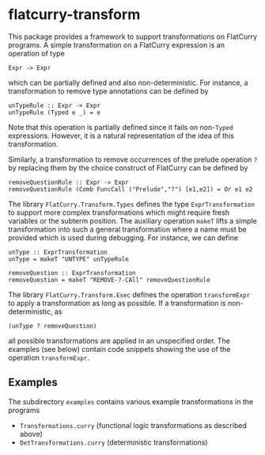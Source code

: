 flatcurry-transform
===================

This package provides a framework to support transformations on FlatCurry
programs.
A simple transformation on a FlatCurry expression is an operation
of type

    Expr -> Expr

which can be partially defined and also non-deterministic.
For instance, a transformation to remove type annotations
can be defined by

    unTypeRule :: Expr -> Expr
    unTypeRule (Typed e _) = e

Note that this operation is partially defined since it fails
on non-`Typed` expressions. However, it is a natural representation
of the idea of this transformation.

Similarly, a transformation to remove occurrences of the prelude
operation `?` by replacing them by the choice construct of FlatCurry
can be defined by

    removeQuestionRule :: Expr -> Expr
    removeQuestionRule (Comb FuncCall ("Prelude","?") [e1,e2]) = Or e1 e2

The library `FlatCurry.Transform.Types` defines the type
`ExprTransformation` to support more complex transformations
which might require fresh variables or the subterm position.
The auxiliary operation `makeT` lifts a simple transformation
into such a general transformation where a name must be provided
which is used during debugging. For instance, we can define

    unType :: ExprTransformation
    unType = makeT "UNTYPE" unTypeRule
    
    removeQuestion :: ExprTransformation
    removeQuestion = makeT "REMOVE-?-CAll" removeQuestionRule

The library `FlatCurry.Transform.Exec` defines the operation `transformExpr`
to apply a transformation as long as possible.
If a transformation is non-deterministic, as

    (unType ? removeQuestion)

all possible transformations are applied in an unspecified order.
The examples (see below) contain code snippets showing the
use of the operation `transformExpr`.


Examples
--------

The subdirectory `examples` contains various example transformations
in the programs

- `Transformations.curry` (functional logic transformations as described above)
- `DetTransformations.curry` (deterministic transformations)
